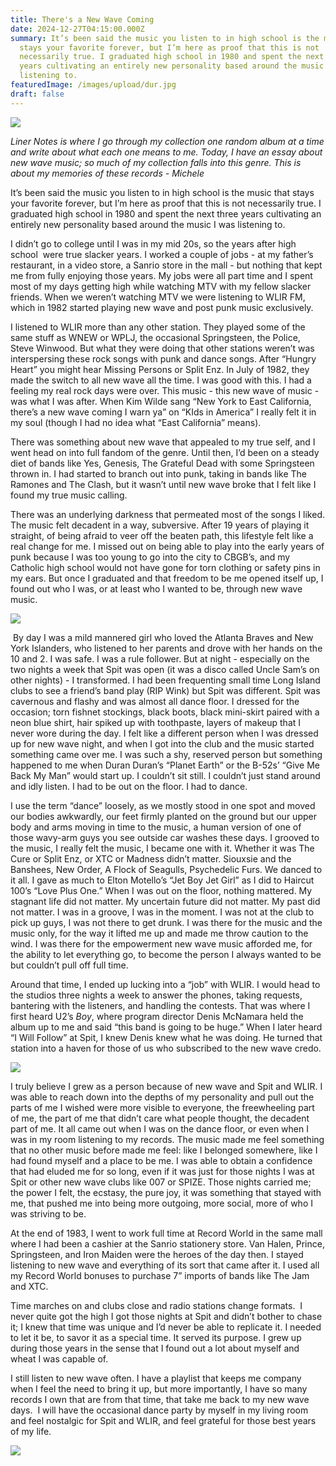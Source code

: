 ```yaml
---
title: There's a New Wave Coming
date: 2024-12-27T04:15:00.000Z
summary: It’s been said the music you listen to in high school is the music that
  stays your favorite forever, but I’m here as proof that this is not
  necessarily true. I graduated high school in 1980 and spent the next three
  years cultivating an entirely new personality based around the music I was
  listening to.
featuredImage: /images/upload/dur.jpg
draft: false
---
```

![](/images/upload/img_5715.jpg)




*Liner Notes is where I go through my collection one random album at a time and write about what each one means to me. Today, I have an essay about new wave music; so much of my collection falls into this genre. This is about my memories of these records - Michele*

It’s been said the music you listen to in high school is the music that stays your favorite forever, but I’m here as proof that this is not necessarily true. I graduated high school in 1980 and spent the next three years cultivating an entirely new personality based around the music I was listening to.

I didn’t go to college until I was in my mid 20s, so the years after high school  were true slacker years. I worked a couple of jobs - at my father’s restaurant, in a video store, a Sanrio store in the mall - but nothing that kept me from fully enjoying those years. My jobs were all part time and I spent most of my days getting high while watching MTV with my fellow slacker friends. When we weren’t watching MTV we were listening to WLIR FM, which in 1982 started playing new wave and post punk music exclusively. 

I listened to WLIR more than any other station. They played some of the same stuff as WNEW or WPLJ, the occasional Springsteen, the Police, Steve Winwood. But what they were doing that other stations weren’t was interspersing these rock songs with punk and dance songs. After “Hungry Heart” you might hear Missing Persons or Split Enz. In July of 1982, they made the switch to all new wave all the time. I was good with this. I had a feeling my real rock days were over. This music - this new wave of music - was what I was after. When Kim Wilde sang “New York to East California, there’s a new wave coming I warn ya” on “KIds in America” I really felt it in my soul (though I had no idea what “East California” means).

There was something about new wave that appealed to my true self, and I went head on into full fandom of the genre. Until then, I’d been on a steady diet of bands like Yes, Genesis, The Grateful Dead with some Springsteen thrown in. I had started to branch out into punk, taking in bands like The Ramones and The Clash, but it wasn’t until new wave broke that I felt like I found my true music calling.

There was an underlying darkness that permeated most of the songs I liked. The music felt decadent in a way, subversive. After 19 years of playing it straight, of being afraid to veer off the beaten path, this lifestyle felt like a real change for me. I missed out on being able to play into the early years of punk because I was too young to go into the city to CBGB’s, and my Catholic high school would not have gone for torn clothing or safety pins in my ears. But once I graduated and that freedom to be me opened itself up, I found out who I was, or at least who I wanted to be, through new wave music.

![](/images/upload/img_7988.jpg)

 By day I was a mild mannered girl who loved the Atlanta Braves and New York Islanders, who listened to her parents and drove with her hands on the 10 and 2. I was safe. I was a rule follower. But at night - especially on the two nights a week that Spit was open (it was a disco called Uncle Sam’s on other nights) - I transformed. I had been frequenting small time Long Island clubs to see a friend’s band play (RIP Wink) but Spit was different. Spit was cavernous and flashy and was almost all dance floor. I dressed for the occasion; torn fishnet stockings, black boots, black mini-skirt paired with a neon blue shirt, hair spiked up with toothpaste, layers of makeup that I never wore during the day. I felt like a different person when I was dressed up for new wave night, and when I got into the club and the music started something came over me. I was such a shy, reserved person but something happened to me when Duran Duran’s “Planet Earth” or the B-52s’ “Give Me Back My Man” would start up. I couldn’t sit still. I couldn’t just stand around and idly listen. I had to be out on the floor. I had to dance.

I use the term “dance” loosely, as we mostly stood in one spot and moved our bodies awkwardly, our feet firmly planted on the ground but our upper body and arms moving in time to the music, a human version of one of those wavy-arm guys you see outside car washes these days. I grooved to the music, I really felt the music, I became one with it. Whether it was The Cure or Split Enz, or XTC or Madness didn’t matter. Siouxsie and the Banshees, New Order, A Flock of Seagulls, Psychedelic Furs. We danced to it all. I gave as much to Elton Motello’s “Jet Boy Jet Girl” as I did to Haircut 100’s “Love Plus One.” When I was out on the floor, nothing mattered. My stagnant life did not matter. My uncertain future did not matter. My past did not matter. I was in a groove, I was in the moment. I was not at the club to pick up guys, I was not there to get drunk. I was there for the music and the music only, for the way it lifted me up and made me throw caution to the wind. I was there for the empowerment new wave music afforded me, for the ability to let everything go, to become the person I always wanted to be but couldn’t pull off full time.

Around that time, I ended up lucking into a “job” with WLIR. I would head to the studios three nights a week to answer the phones, taking requests, bantering with the listeners, and handling the contests. That was where I first heard U2’s *Boy*, where program director Denis McNamara held the album up to me and said “this band is going to be huge.” When I later heard “I Will Follow” at Spit, I knew Denis knew what he was doing. He turned that station into a haven for those of us who subscribed to the new wave credo. 

![](/images/upload/img_7525.jpg)

I truly believe I grew as a person because of new wave and Spit and WLIR. I was able to reach down into the depths of my personality and pull out the parts of me I wished were more visible to everyone, the freewheeling part of me, the part of me that didn’t care what people thought, the decadent part of me. It all came out when I was on the dance floor, or even when I was in my room listening to my records. The music made me feel something that no other music before made me feel: like I belonged somewhere, like I had found myself and a place to be me. I was able to obtain a confidence that had eluded me for so long, even if it was just for those nights I was at Spit or other new wave clubs like 007 or SPIZE. Those nights carried me; the power I felt, the ecstasy, the pure joy, it was something that stayed with me, that pushed me into being more outgoing, more social, more of who I was striving to be.

At the end of 1983, I went to work full time at Record World in the same mall where I had been a cashier at the Sanrio stationery store. Van Halen, Prince, Springsteen, and Iron Maiden were the heroes of the day then. I stayed listening to new wave and everything of its sort that came after it. I used all my Record World bonuses to purchase 7” imports of bands like The Jam and XTC.

Time marches on and clubs close and radio stations change formats.  I never quite got the high I got those nights at Spit and didn’t bother to chase it; I knew that time was unique and I’d never be able to replicate it. I needed to let it be, to savor it as a special time. It served its purpose. I grew up during those years in the sense that I found out a lot about myself and wheat I was capable of.

I still listen to new wave often. I have a playlist that keeps me company when I feel the need to bring it up, but more importantly, I have so many records I own that are from that time, that take me back to my new wave days.  I will have the occasional dance party by myself in my living room and feel nostalgic for Spit and WLIR, and feel grateful for those best years of my life.

![](/images/upload/img_7989.jpg)
